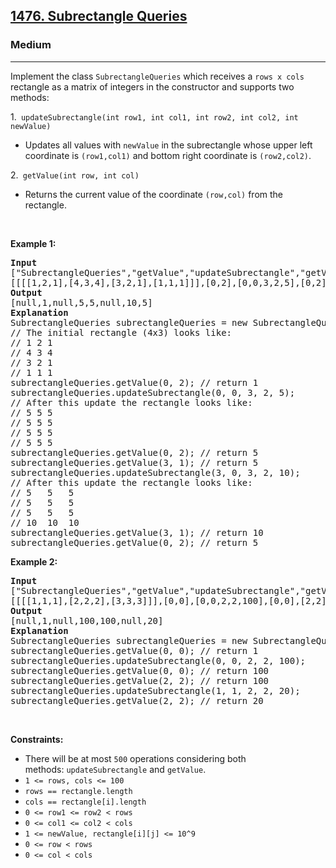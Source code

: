 <h2><a href="https://leetcode.com/problems/subrectangle-queries/">1476. Subrectangle Queries</a></h2><h3>Medium</h3><hr><div style="user-select: auto;"><p style="user-select: auto;">Implement the class <code style="user-select: auto;">SubrectangleQueries</code>&nbsp;which receives a <code style="user-select: auto;">rows x cols</code> rectangle as a matrix of integers in the constructor and supports two methods:</p>

<p style="user-select: auto;">1.<code style="user-select: auto;">&nbsp;updateSubrectangle(int row1, int col1, int row2, int col2, int newValue)</code></p>

<ul style="user-select: auto;">
	<li style="user-select: auto;">Updates all values with <code style="user-select: auto;">newValue</code> in the subrectangle whose upper left coordinate is <code style="user-select: auto;">(row1,col1)</code> and bottom right coordinate is <code style="user-select: auto;">(row2,col2)</code>.</li>
</ul>

<p style="user-select: auto;">2.<code style="user-select: auto;">&nbsp;getValue(int row, int col)</code></p>

<ul style="user-select: auto;">
	<li style="user-select: auto;">Returns the current value of the coordinate <code style="user-select: auto;">(row,col)</code> from&nbsp;the rectangle.</li>
</ul>

<p style="user-select: auto;">&nbsp;</p>
<p style="user-select: auto;"><strong style="user-select: auto;">Example 1:</strong></p>

<pre style="user-select: auto;"><strong style="user-select: auto;">Input</strong>
["SubrectangleQueries","getValue","updateSubrectangle","getValue","getValue","updateSubrectangle","getValue","getValue"]
[[[[1,2,1],[4,3,4],[3,2,1],[1,1,1]]],[0,2],[0,0,3,2,5],[0,2],[3,1],[3,0,3,2,10],[3,1],[0,2]]
<strong style="user-select: auto;">Output</strong>
[null,1,null,5,5,null,10,5]
<strong style="user-select: auto;">Explanation</strong>
SubrectangleQueries subrectangleQueries = new SubrectangleQueries([[1,2,1],[4,3,4],[3,2,1],[1,1,1]]);  
// The initial rectangle (4x3) looks like:
// 1 2 1
// 4 3 4
// 3 2 1
// 1 1 1
subrectangleQueries.getValue(0, 2); // return 1
subrectangleQueries.updateSubrectangle(0, 0, 3, 2, 5);
// After this update the rectangle looks like:
// 5 5 5
// 5 5 5
// 5 5 5
// 5 5 5 
subrectangleQueries.getValue(0, 2); // return 5
subrectangleQueries.getValue(3, 1); // return 5
subrectangleQueries.updateSubrectangle(3, 0, 3, 2, 10);
// After this update the rectangle looks like:
// 5   5   5
// 5   5   5
// 5   5   5
// 10  10  10 
subrectangleQueries.getValue(3, 1); // return 10
subrectangleQueries.getValue(0, 2); // return 5
</pre>

<p style="user-select: auto;"><strong style="user-select: auto;">Example 2:</strong></p>

<pre style="user-select: auto;"><strong style="user-select: auto;">Input</strong>
["SubrectangleQueries","getValue","updateSubrectangle","getValue","getValue","updateSubrectangle","getValue"]
[[[[1,1,1],[2,2,2],[3,3,3]]],[0,0],[0,0,2,2,100],[0,0],[2,2],[1,1,2,2,20],[2,2]]
<strong style="user-select: auto;">Output</strong>
[null,1,null,100,100,null,20]
<strong style="user-select: auto;">Explanation</strong>
SubrectangleQueries subrectangleQueries = new SubrectangleQueries([[1,1,1],[2,2,2],[3,3,3]]);
subrectangleQueries.getValue(0, 0); // return 1
subrectangleQueries.updateSubrectangle(0, 0, 2, 2, 100);
subrectangleQueries.getValue(0, 0); // return 100
subrectangleQueries.getValue(2, 2); // return 100
subrectangleQueries.updateSubrectangle(1, 1, 2, 2, 20);
subrectangleQueries.getValue(2, 2); // return 20
</pre>

<p style="user-select: auto;">&nbsp;</p>
<p style="user-select: auto;"><strong style="user-select: auto;">Constraints:</strong></p>

<ul style="user-select: auto;">
	<li style="user-select: auto;">There will be at most <code style="user-select: auto;"><font face="monospace" style="user-select: auto;">500</font></code>&nbsp;operations considering both methods:&nbsp;<code style="user-select: auto;">updateSubrectangle</code> and <code style="user-select: auto;">getValue</code>.</li>
	<li style="user-select: auto;"><code style="user-select: auto;">1 &lt;= rows, cols &lt;= 100</code></li>
	<li style="user-select: auto;"><code style="user-select: auto;">rows ==&nbsp;rectangle.length</code></li>
	<li style="user-select: auto;"><code style="user-select: auto;">cols == rectangle[i].length</code></li>
	<li style="user-select: auto;"><code style="user-select: auto;">0 &lt;= row1 &lt;= row2 &lt; rows</code></li>
	<li style="user-select: auto;"><code style="user-select: auto;">0 &lt;= col1 &lt;= col2 &lt; cols</code></li>
	<li style="user-select: auto;"><code style="user-select: auto;">1 &lt;= newValue, rectangle[i][j] &lt;= 10^9</code></li>
	<li style="user-select: auto;"><code style="user-select: auto;">0 &lt;= row &lt; rows</code></li>
	<li style="user-select: auto;"><code style="user-select: auto;">0 &lt;= col &lt; cols</code></li>
</ul>
</div>